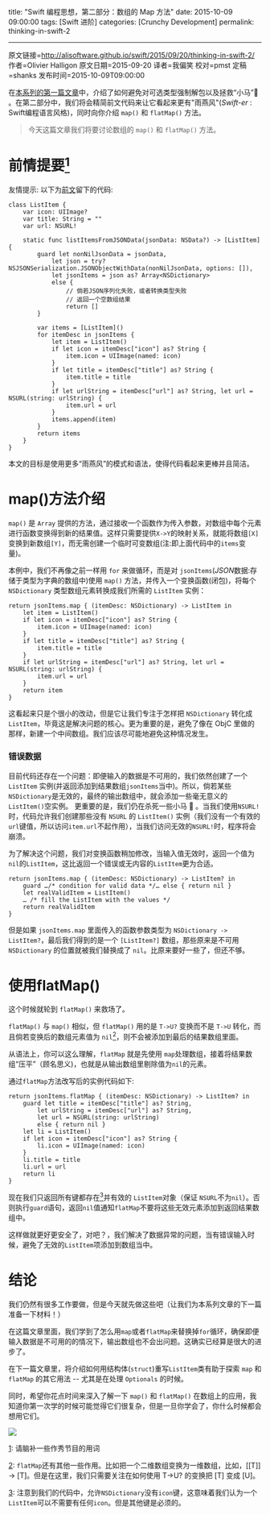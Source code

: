 title: "Swift 编程思想，第二部分：数组的 Map 方法"
date: 2015-10-09 09:00:00
tags: [Swift 进阶]
categories: [Crunchy Development]
permalink: thinking-in-swift-2

---
原文链接=http://alisoftware.github.io/swift/2015/09/20/thinking-in-swift-2/
作者=Olivier Halligon
原文日期=2015-09-20
译者=我偏笑
校对=pmst
定稿=shanks
发布时间=2015-10-09T09:00:00

在[本系列的第一篇文章](http://alisoftware.github.io/swift/2015/09/06/thinking-in-swift-1/)中，介绍了如何避免对可选类型强制解包以及拯救“小马”🐴 。在第二部分中，我们将会精简前文代码来让它看起来更有"雨燕风"(*Swift-er* : Swift编程语言风格)，同时向你介绍 `map()` 和 `flatMap()` 方法。

<!--more-->

>今天这篇文章我们将要讨论数组的 `map()` 和 `flatMap()` 方法。

# 前情提要[<sup>1</sup>](thinking-in-swift-2/#note1)

友情提示: 以下为[前文](http://alisoftware.github.io/swift/2015/09/06/thinking-in-swift-1/)留下的代码:

``` 
class ListItem {
    var icon: UIImage?
    var title: String = ""
    var url: NSURL!

    static func listItemsFromJSONData(jsonData: NSData?) -> [ListItem] {
        guard let nonNilJsonData = jsonData,
            let json = try? NSJSONSerialization.JSONObjectWithData(nonNilJsonData, options: []),
            let jsonItems = json as? Array<NSDictionary>
            else {
                // 倘若JSON序列化失败，或者转换类型失败
                // 返回一个空数组结果
                return []
        }

        var items = [ListItem]()
        for itemDesc in jsonItems {
            let item = ListItem()
            if let icon = itemDesc["icon"] as? String {
                item.icon = UIImage(named: icon)
            }
            if let title = itemDesc["title"] as? String {
                item.title = title
            }
            if let urlString = itemDesc["url"] as? String, let url = NSURL(string: urlString) {
                item.url = url
            }
            items.append(item)
        }
        return items
    }
}
```

本文的目标是使用更多“雨燕风”的模式和语法，使得代码看起来更棒并且简洁。

# map()方法介绍

`map()` 是 `Array` 提供的方法，通过接收一个函数作为传入参数，对数组中每个元素进行函数变换得到新的结果值。这样只需要提供`X->Y`的映射关系，就能将数组`[X]`变换到新数组`[Y]`，而无需创建一个临时可变数组(注:即上面代码中的`items`变量)。

本例中，我们不再像之前一样用 `for` 来做循环，而是对 `jsonItems`(*JSON*数据:存储于类型为字典的数组中)使用 `map()` 方法，并传入一个变换函数(闭包)，将每个 `NSDictionary` 类型数组元素转换成我们所需的 `ListItem` 实例：



``` 
return jsonItems.map { (itemDesc: NSDictionary) -> ListItem in
    let item = ListItem()
    if let icon = itemDesc["icon"] as? String {
        item.icon = UIImage(named: icon)
    }
    if let title = itemDesc["title"] as? String {
        item.title = title
    }
    if let urlString = itemDesc["url"] as? String, let url = NSURL(string: urlString) {
        item.url = url
    }
    return item
}
```

这看起来只是个很小的改动，但是它让我们专注于怎样把 `NSDictionary` 转化成 `ListItem`，毕竟这是解决问题的核心。更为重要的是，避免了像在 ObjC 里做的那样，新建一个中间数组。我们应该尽可能地避免这种情况发生。

### 错误数据

目前代码还存在一个问题：即便输入的数据是不可用的，我们依然创建了一个 `ListItem` 实例(并返回添加到结果数组`jsonItems`当中)。所以，倘若某些 `NSDictionary`是无效的，最终的输出数组中，就会添加一些毫无意义的`ListItem()`空实例。
更重要的是，我们仍在杀死一些小马 🐴 。当我们使用`NSURL!`时，代码允许我们创建那些没有 `NSURL` 的 `ListItem()` 实例（我们没有一个有效的`url`键值，所以访问`item.url`不起作用），当我们访问无效的`NSURL!`时，程序将会崩溃。


为了解决这个问题，我们对变换函数稍加修改，当输入值无效时，返回一个值为`nil`的`ListItem`，这比返回一个错误或无内容的`ListItem`更为合适。



``` 
return jsonItems.map { (itemDesc: NSDictionary) -> ListItem? in
    guard …/* condition for valid data */… else { return nil }
    let realValidItem = ListItem()
    … /* fill the ListItem with the values */
    return realValidItem
}

```

但是如果 `jsonItems.map` 里面传入的函数参数类型为 `NSDictionary -> ListItem?`，最后我们得到的是一个 `[ListItem?]` 数组，那些原来是不可用 `NSDictionary` 的位置就被我们替换成了 `nil`。比原来要好一些了，但还不够。

# 使用flatMap()

这个时候就轮到 `flatMap()` 来救场了。

`flatMap()` 与 `map()` 相似，但 `flatMap()` 用的是 `T->U?` 变换而不是 `T->U` 转化，而且倘若变换后的数组元素值为 `nil`[<sup>2</sup>](thinking-in-swift-1/#note2)，则不会被添加到最后的结果数组里面。

从语法上，你可以这么理解，`flatMap` 就是先使用 `map`处理数组，接着将结果数组“压平”（顾名思义)，也就是从输出数组里剔除值为`nil`的元素。

通过`flatMap`方法改写后的实例代码如下:

``` 
return jsonItems.flatMap { (itemDesc: NSDictionary) -> ListItem? in
    guard let title = itemDesc["title"] as? String,
        let urlString = itemDesc["url"] as? String,
        let url = NSURL(string: urlString)
        else { return nil }
    let li = ListItem()
    if let icon = itemDesc["icon"] as? String {
        li.icon = UIImage(named: icon)
    }
    li.title = title
    li.url = url
    return li
}

```

现在我们只返回所有键都存在[<sup>3</sup>](/thinking-in-swift-1/#note3)并有效的 `ListItem`对象（保证 `NSURL`不为`nil`）。否则执行`guard`语句，返回`nil`值通知`flatMap`不要将这些无效元素添加到返回结果数组中。

这样做就更好更安全了，对吧？，我们解决了数据异常的问题，当有错误输入时候，避免了无效的`ListItem`项添加到数组当中。

# 结论

我们仍然有很多工作要做，但是今天就先做这些吧（让我们为本系列文章的下一篇准备一下材料！）

在这篇文章里面，我们学到了怎么用`map`或者`flatMap`来替换掉`for`循环，确保即便输入数据是不可用的的情况下，输出数组也不会出问题。这确实已经算是很大的进步了。

在下一篇文章里，将介绍如何用结构体(`struct`)重写`ListItem`类有助于探索 `map` 和 `flatMap` 的其它用法 -- 尤其是在处理 `Optionals` 的时候。

同时，希望你花点时间来深入了解一下 `map()` 和 `flatMap()` 在数组上的应用，我知道你第一次学的时候可能觉得它们很复杂，但是一旦你学会了，你什么时候都会想用它们。

![](/img/articles/thinking-in-swift-2/map-everywhere.jpg1444352409.5202105)


[1](#note1): 请脑补一些作秀节目的用词

[2](#note2): `flatMap`还有其他一些作用。比如把一个二维数组变换为一维数组，比如，[[T]] -> [T]。但是在这里，我们只需要关注在如何使用 T->U? 的变换把 [T] 变成 [U]。

[3](#note3): 注意到我们的代码中，允许`NSDictionary`没有`icon`键，这意味着我们认为一个`ListItem`可以不需要有任何`icon`。但是其他键是必须的。